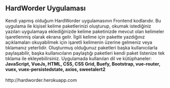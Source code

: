 <h2>HardWorder Uygulaması</h2>
Kendi yapmış olduğum HardWorder uygulamasının Frontend kodlarıdır. Bu uygulama ile kişisel kelime paketlerinizi oluşturup, okumak istediğiniz yazıları uygulamaya eklediğinizde kelime paketinizde mevcut olan kelimeler işaretlenmiş olarak ekrana gelir. İlgili kelime için pakette yazdığınız açıklamaları okuyabilmek için işaretli kelimenin üzerine gelmeniz veya tıklamanız yeterlidir. Oluşturmuş olduğunuz paketleri başka kullanıcılarla paylaşabilir, başka kullanıcıların paylaştığı paketleri kendi paket listenize tek tıklama ile ekleyebilirsiniz.
Uygulamada kullanılan dil ve kütüphaneler: <b>JavaScript, VueJs, HTML, CSS, CSS Grid, Buefy, Bootstrap, vue-router, vuex, vuex-persistedstate, axios, sweetalert2
</b> </br></br>
http://hardworder.herokuapp.com 
